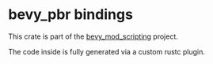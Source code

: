 # bevy_pbr bindings
This crate is part of the [bevy_mod_scripting](http://github.com/makspll/bevy_mod_scripting) project.

The code inside is fully generated via a custom rustc plugin.